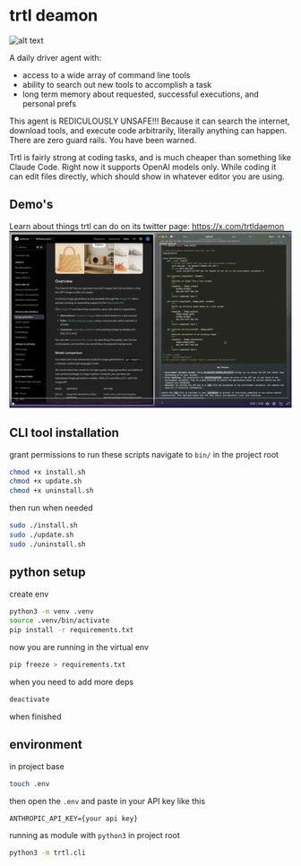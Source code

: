 # trtl deamon

![alt text](splash/public/images/trtl-presidio.png)

A daily driver agent with:
- access to a wide array of command line tools
- ability to search out new tools to accomplish a task
- long term memory about requested, successful executions, and personal prefs

This agent is REDICULOUSLY UNSAFE!!!
Because it can search the internet, download tools, and execute code
arbitrarily, literally anything can happen. There are zero guard rails.
You have been warned. 

Trtl is fairly strong at coding tasks, and is much cheaper than 
something like Claude Code. 
Right now it supports OpenAI models only.
While coding it can edit files directly, which 
should show in whatever editor you are using. 

## Demo's
Learn about things trtl can do on its twitter page: https://x.com/trtldaemon 
![alt text](trtl-demos.png)

## CLI tool installation

grant permissions to run these scripts
navigate to `bin/` in the project root

```bash
chmod +x install.sh
chmod +x update.sh
chmod +x uninstall.sh
```

then run when needed

```bash
sudo ./install.sh
sudo ./update.sh
sudo ./uninstall.sh
```

## python setup

create env

```bash
python3 -m venv .venv
source .venv/bin/activate
pip install -r requirements.txt
```

now you are running in the virtual env

```bash
pip freeze > requirements.txt
```

when you need to add more deps

```bash
deactivate
```

when finished

## environment

in project base

```bash
touch .env
```

then open the `.env`
and paste in your API key like this

```text
ANTHROPIC_API_KEY={your api key}
```

running as module with `python3` in project root

```bash
python3 -m trtl.cli
```
